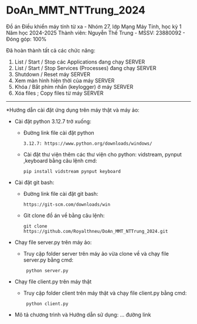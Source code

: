 # DoAn_MMT_NTTrung_2024

Đồ án Điều khiển máy tính từ xa - Nhóm 27, lớp Mạng Máy Tính, học kỳ 1 Năm học 2024-2025
Thành viên: Nguyễn Thế Trung - MSSV: 23880092 - Đóng góp: 100%

Đã hoàn thành tất cả các chức năng:
1.	List / Start / Stop các Applications đang chạy SERVER
2.	List / Start / Stop Services (Processes) đang chạy SERVER
3.	Shutdown / Reset máy SERVER
4.	Xem màn hình hiện thời của máy SERVER
5.	Khóa / Bắt phím nhấn (keylogger) ở máy SERVER
6.	Xóa files ; Copy files từ máy SERVER

_________________________________________________________________________________________
*Hướng dẫn cài đặt ứng dụng trên máy thật và máy ảo:
    
- Cài đặt python 3.12.7 trở xuống:
  + Đường link file cài đặt python
  
        3.12.7: https://www.python.org/downloads/windows/
    
  + Cài đặt thư viện thêm các thư viện cho python: vidstream, pynput ,keyboard bằng câu lệnh cmd:
        
        pip install vidstream pynput keyboard
    
- Cài đặt git bash:
  + Đường link file cài đặt git bash:
  
        https://git-scm.com/downloads/win
    
  + Git clone đồ án về bằng câu lệnh:
        
        git clone https://github.com/Royalthneu/DoAn_MMT_NTTrung_2024.git   

- Chạy file server.py trên máy ảo: 
  + Truy cập folder server trên máy ảo vừa clone về và chạy file server.py bằng cmd:
         
         python server.py
  
- Chạy file client.py trên máy thật
  + Truy cập folder client trên máy thật và chạy file client.py bằng cmd:
         
         python client.py

* Mô tả chương trình và Hướng dẫn sử dụng: ... đường link

